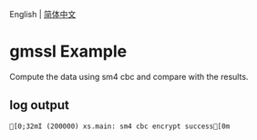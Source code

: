 English | [简体中文](./README.md)

# gmssl Example

Compute the data using sm4 cbc and compare with the results.

## log output

```
[0;32mI (200000) xs.main: sm4 cbc encrypt success[0m
```